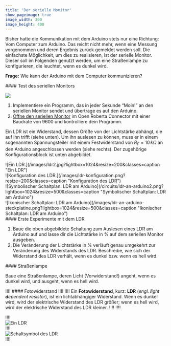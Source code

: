 ```yaml
---
title: 'Der serielle Monitor'
show_pageimage: true
image_width: 300
image_height: 400
---
```


Bisher hatte die Kommunikation mit dem Arduino stets nur eine Richtung: Vom Computer zum Arduino. Das reicht nicht mehr, wenn eine Messung vorgenommen und deren Ergebnis zurück gemeldet werden soll. Die einfachste Möglichkeit, um dies zu realisieren, ist der serielle Monitor. Dieser soll im Folgenden genutzt werden, um eine Straßenlampe zu konfigurieren, die leuchtet, wenn es dunkel wird.

**Frage:** Wie kann der Arduino mit dem Computer kommunizieren?

<div markdown="1" class="aufgabe">
#### Test des seriellen Monitors

![](/images/serialprint.png?classes=figure-right)
1.  Implementiere ein Programm, das in jeder Sekunde “Moin!” an den seriellen Monitor sendet und übertrage es auf den Arduino.
2.  [Öffne den seriellen Monitor](https://jira.iais.fraunhofer.de/wiki/display/ORInfo/Vorbereitung+Nepo4Arduino#VorbereitungNepo4Arduino-SerialMonitor) im Open Roberta Connector mit einer Baudrate von 9600 und kontrolliere dein Programm.
</div>

Ein LDR ist ein Widerstand, dessen Größe von der Lichtstärke abhängt, die auf ihn trifft (siehe unten). Um ihn auslesen zu können, muss er in einem sogenannten Spannungsteiler mit einem Festwiderstand von $R_F=10 \, k\Omega$ an den Arduino angeschlossen werden (siehe rechts). Der zugehörige Konfigurationsblock ist unten abgebildet.

<div markdown="1" class="flex-box">
<div markdown="1">![Ein LDR.](/images/ldr2.jpg?lightbox=1024&resize=200&classes=caption "Ein LDR")</div>
<div markdown="1">![Konfiguration des LDR.](/images/ldr-konfiguration.png?resize=200&classes=caption "Konfiguration des LDR")</div>
<div markdown="1">![Symbolischer Schaltplan: LDR am Arduino](/circuits/ldr-an-arduino2.png?lightbox=1024&resize=500&classes=caption "Symbolischer Schaltplan: LDR am Arduino")</div>
<div markdown="1">![Ikonischer Schaltplan: LDR am Arduino](/images/ldr-an-arduino-steckplatine.png?lightbox=1024&resize=500&classes=caption "Ikonischer Schaltplan: LDR am Arduino")</div>
</div>

<div markdown="1" class="aufgabe">
#### Erste Experimente mit dem LDR

1.  Baue die oben abgebildete Schaltung zum Auslesen eines LDR am Arduino auf und lasse dir die Lichtstärke in % auf dem seriellen Monitor ausgeben.
2.  Die Veränderung der Lichtstärke in % verläuft genau umgekehrt zur Veränderung des Widerstands des LDR. Beschreibe, wie sich der Widerstand des LDR verhält, wenn es dunkel bzw. wenn es hell wird.
</div>

<div markdown="1" class="projekt">
#### Straßenlampe

Baue eine Straßenlampe, deren Licht (Vorwiderstand!) angeht, wenn es dunkel wird, und ausgeht, wenn es hell wird.
</div>

!!!! #### Fotowiderstand
!!!! 
!!!! Ein **Fotowiderstand**, kurz: **LDR** (*engl. **l**ight **d**ependent **r**esistor*), ist ein lichtabhängiger Widerstand. Wenn es dunkel wird, wird der elektrische Widerstand des LDR größer; wenn es hell wird, wird der elektrische Widerstand des LDR kleiner.
!!!! 
!!!! <div markdown="1" class="flex-box">
!!!! <div markdown="1">![Ein LDR](/images/ldr.jpg?resize=200&classes=caption "Ein LDR")</div>
!!!! <div markdown="1">![Schaltsymbol des LDR](/images/ldr-schaltsymbol.png?resize=200&classes=caption "Schaltsymbol des LDR")</div>
!!!! </div>